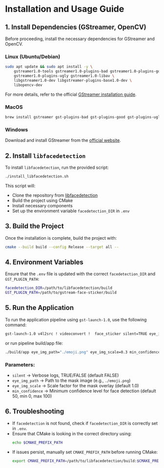 # Installation and Usage Guide

## 1. Install Dependencies (GStreamer, OpenCV)

Before proceeding, install the necessary dependencies for GStreamer and OpenCV.

### **Linux (Ubuntu/Debian)**

```bash
sudo apt update && sudo apt install -y \ 
    gstreamer1.0-tools gstreamer1.0-plugins-bad gstreamer1.0-plugins-good \ 
    gstreamer1.0-plugins-ugly gstreamer1.0-libav \ 
    libgstreamer1.0-dev libgstreamer-plugins-base1.0-dev \ 
    libopencv-dev
```

For more details, refer to the official [GStreamer installation guide](https://gstreamer.freedesktop.org/documentation/installing/on-linux.html?gi-language=c).

### **MacOS**

```bash
brew install gstreamer gst-plugins-bad gst-plugins-good gst-plugins-ugly gst-libav opencv
```

### **Windows**

Download and install GStreamer from the [official website](https://gstreamer.freedesktop.org/documentation/installing/index.html?gi-language=c).

## 2. Install `libfacedetection`

To install `libfacedetection`, run the provided script:

```bash
./install_libfacedetection.sh
```

This script will:

- Clone the repository from [libfacedetection](https://github.com/ShiqiYu/libfacedetection)
- Build the project using CMake
- Install necessary components
- Set up the environment variable `facedetection_DIR` in `.env`

## 3. Build the Project

Once the installation is complete, build the project with:

```bash
cmake --build build --config Release --target all --
```

## 4. Environment Variables

Ensure that the `.env` file is updated with the correct `facedetection_DIR` and `GST_PLUGIN_PATH`:

```bash
facedetection_DIR=/path/to/libfacedetection/build
GST_PLUGIN_PATH=/path/to/gstream-face-sticker/build
```

## 5. Run the Application

To run the application pipeline using `gst-launch-1.0`, use the following command:

```bash
gst-launch-1.0 v4l2src ! videoconvert !  face_sticker silent=TRUE eye_img_path="./emoji.png" eye_img_scale=0.3 min_confidence=65 ! videoconvert ! xvimagesink sync=false
```

or run pipeline build/app file:
```bash
./build/app eye_img_path="./emoji.png" eye_img_scale=0.3 min_confidence=65
```

### Parameters:

- `silent` → Verbose logs, TRUE/FALSE (default FALSE)
- `eye_img_path` → Path to the mask image (e.g., `./emoji.png`)
- `eye_img_scale` → Scale factor for the mask overlay (default 1.0)
- `min_confidence` → Minimum confidence level for face detection (default 50, min 0, max 100)

## 6. Troubleshooting

- If `facedetection` is not found, check if `facedetection_DIR` is correctly set in `.env`.
- Ensure that CMake is looking in the correct directory using:
  ```bash
  echo $CMAKE_PREFIX_PATH
  ```
- If issues persist, manually set `CMAKE_PREFIX_PATH` before running CMake:
  ```bash
  export CMAKE_PREFIX_PATH=/path/to/libfacedetection/build:$CMAKE_PREFIX_PATH
  ```

